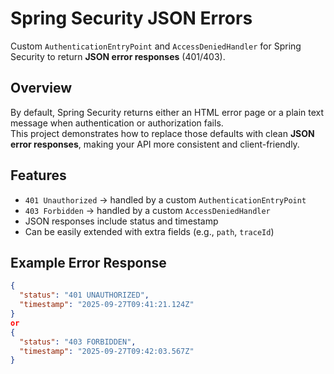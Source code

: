 # Spring Security JSON Errors

Custom `AuthenticationEntryPoint` and `AccessDeniedHandler` for Spring Security to return **JSON error responses** (401/403).

## Overview

By default, Spring Security returns either an HTML error page or a plain text message when authentication or authorization fails.  
This project demonstrates how to replace those defaults with clean **JSON error responses**, making your API more consistent and client-friendly.

## Features

- `401 Unauthorized` → handled by a custom `AuthenticationEntryPoint`  
- `403 Forbidden` → handled by a custom `AccessDeniedHandler`  
- JSON responses include status and timestamp  
- Can be easily extended with extra fields (e.g., `path`, `traceId`)

## Example Error Response

```json
{
  "status": "401 UNAUTHORIZED",
  "timestamp": "2025-09-27T09:41:21.124Z"
}
or
{
  "status": "403 FORBIDDEN",
  "timestamp": "2025-09-27T09:42:03.567Z"
}
